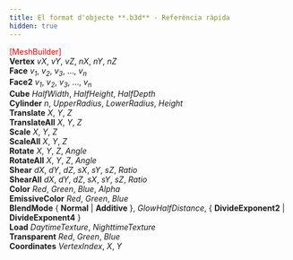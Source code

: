 ```yaml
---
title: El format d'objecte **.b3d** - Referència ràpida
hidden: true
---
```


<font color="Red">[MeshBuilder]</font>  
**Vertex** *vX*, *vY*, *vZ*, *nX*, *nY*, *nZ*  
**Face** *v<sub>1</sub>*, *v<sub>2</sub>*, *v<sub>3</sub>*, ..., *v<sub>n</sub>*  
**Face2** *v<sub>1</sub>*, *v<sub>2</sub>*, *v<sub>3</sub>*, ..., *v<sub>n</sub>*  
**Cube** *HalfWidth*, *HalfHeight*, *HalfDepth*  
**Cylinder** *n*, *UpperRadius*, *LowerRadius*, *Height*  
**Translate** *X*, *Y*, *Z*  
**TranslateAll** *X*, *Y*, *Z*  
**Scale** *X*, *Y*, *Z*  
**ScaleAll** *X*, *Y*, *Z*  
**Rotate** *X*, *Y*, *Z*, *Angle*  
**RotateAll** *X*, *Y*, *Z*, *Angle*  
**Shear** *dX*, *dY*, *dZ*, *sX*, *sY*, *sZ*, *Ratio*  
**ShearAll** *dX*, *dY*, *dZ*, *sX*, *sY*, *sZ*, *Ratio*  
**Color** *Red*, *Green*, *Blue*, *Alpha*  
**EmissiveColor** *Red*, *Green*, *Blue*  
**BlendMode** { **Normal** | **Additive** }, *GlowHalfDistance*, { **DivideExponent2** | **DivideExponent4** }  
**Load** *DaytimeTexture*, *NighttimeTexture*  
**Transparent** *Red*, *Green*, *Blue*  
**Coordinates** *VertexIndex*, *X*, *Y* 